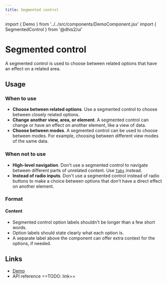```yaml
---
title: Segmented control
---
```


import { Demo } from '../../src/components/DemoComponent.jsx'
import { SegmentedControl } from '@dhis2/ui'

# Segmented control

A segmented control is used to choose between related options that have an effect on a related area.

<Demo>
    <SegmentedControl options
    ={[
            {
                label: 'Option 1',
                value: 'option1'
            },
            {
                label: 'Option 2',
                value: 'option2'
            },
            {
                label: 'Option 3',
                value: 'option3'
            }
        ]}
        selected
        ="option1"
    />
</Demo>

## Usage

### When to use

-   **Choose between related options**. Use a segmented control to choose between closely related options.
-   **Change another view, area, or element**. A segmented control can change or have an effect on another element, like a view of data.
-   **Choose between modes**. A segmented control can be used to choose between modes. For example, choosing between different view modes of the same data.

### When not to use

-   **High-level navigation**. Don't use a segmented control to navigate between different parts of unrelated content. Use [`Tabs`](tab.md) instead.
-   **Instead of radio inputs**. Don't use a segmented control instead of radio buttons to make a choice between options that don't have a direct effect on another element.

### Format

#### Content

-   Segmented control option labels shouldn't be longer than a few short words.
-   Option labels should state clearly what each option is.
-   A separate label above the component can offer extra context for the options, if needed.

## Links

-   [Demo](https://ui.dhis2.nu/demo/?path=/story/actions-segmented-control--default)
-   API reference ==TODO: link==
